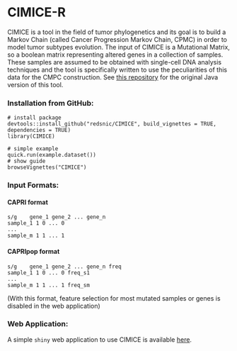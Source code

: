 # CIMICE-R

CIMICE is a tool in the field of tumor phylogenetics and
its goal is to build a Markov Chain (called Cancer Progression Markov Chain, CPMC) in order to model tumor subtypes evolution.
The input of CIMICE is a Mutational Matrix, so a boolean matrix representing altered genes in a
collection of samples. These samples are assumed to be obtained with single-cell DNA analysis techniques and
the tool is specifically written to use the peculiarities of this data for the CMPC construction.
See [this repository](https://github.com/redsnic/tumorEvolutionWithMarkovChains/tree/master/GenotypeEvolutionPaths) for the original Java version of this tool.

### Installation from GitHub:

```{R}
# install package
devtools::install_github("redsnic/CIMICE", build_vignettes = TRUE, dependencies = TRUE)
library(CIMICE)

# simple example
quick.run(example.dataset())
# show guide
browseVignettes("CIMICE")
```

### Input Formats:

#### CAPRI format

```
s/g    gene_1 gene_2 ... gene_n
sample_1 1 0 ... 0
...
sample_m 1 1 ... 1
```

#### CAPRIpop format

```
s/g    gene_1 gene_2 ... gene_n freq
sample_1 1 0 ... 0 freq_s1
...
sample_m 1 1 ... 1 freq_sm
```

(With this format, feature selection for most mutated samples or genes is disabled in the web application)

### Web Application:

A simple `shiny` web application to use CIMICE is available [here](https://redsnic.shinyapps.io/CIMICE_WEB/).
